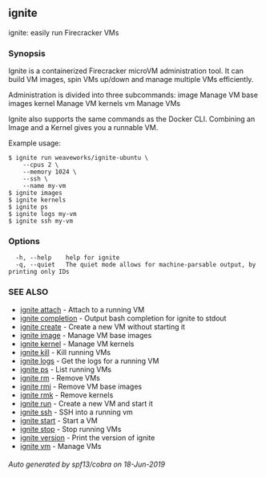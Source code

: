 ## ignite

ignite: easily run Firecracker VMs

### Synopsis


Ignite is a containerized Firecracker microVM administration tool.
It can build VM images, spin VMs up/down and manage multiple VMs efficiently.

Administration is divided into three subcommands:
  image       Manage VM base images
  kernel      Manage VM kernels
  vm          Manage VMs

Ignite also supports the same commands as the Docker CLI.
Combining an Image and a Kernel gives you a runnable VM.

Example usage:

	$ ignite run weaveworks/ignite-ubuntu \
		--cpus 2 \
		--memory 1024 \
		--ssh \
		--name my-vm
	$ ignite images
	$ ignite kernels
	$ ignite ps
	$ ignite logs my-vm
	$ ignite ssh my-vm


### Options

```
  -h, --help    help for ignite
  -q, --quiet   The quiet mode allows for machine-parsable output, by printing only IDs
```

### SEE ALSO

* [ignite attach](ignite_attach.md)	 - Attach to a running VM
* [ignite completion](ignite_completion.md)	 - Output bash completion for ignite to stdout
* [ignite create](ignite_create.md)	 - Create a new VM without starting it
* [ignite image](ignite_image.md)	 - Manage VM base images
* [ignite kernel](ignite_kernel.md)	 - Manage VM kernels
* [ignite kill](ignite_kill.md)	 - Kill running VMs
* [ignite logs](ignite_logs.md)	 - Get the logs for a running VM
* [ignite ps](ignite_ps.md)	 - List running VMs
* [ignite rm](ignite_rm.md)	 - Remove VMs
* [ignite rmi](ignite_rmi.md)	 - Remove VM base images
* [ignite rmk](ignite_rmk.md)	 - Remove kernels
* [ignite run](ignite_run.md)	 - Create a new VM and start it
* [ignite ssh](ignite_ssh.md)	 - SSH into a running vm
* [ignite start](ignite_start.md)	 - Start a VM
* [ignite stop](ignite_stop.md)	 - Stop running VMs
* [ignite version](ignite_version.md)	 - Print the version of ignite
* [ignite vm](ignite_vm.md)	 - Manage VMs

###### Auto generated by spf13/cobra on 18-Jun-2019
